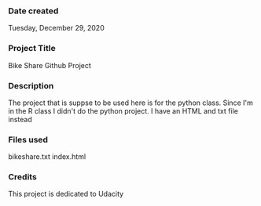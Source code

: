 ### Date created
Tuesday, December 29, 2020

### Project Title
Bike Share Github Project

### Description
The project that is suppse to be used here is for the python class. Since I'm in the R class I didn't do the python project. I have an HTML and txt file instead

### Files used
bikeshare.txt
index.html

### Credits
This project is dedicated to Udacity

